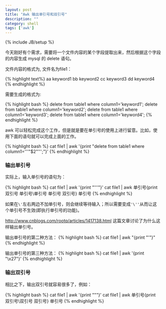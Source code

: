```yaml
---
layout: post
title: "Awk 输出单引号和双引号"
description: ""
category: shell
tags: ['awk']
---
```

{% include JB/setup %}

今天刚好有个需求，需要将一个文件内容的某个字段提取出来，然后根据这个字段的内容生成 mysql 的 delete 语句。

文件内容的格式为, 文件名为file1：

{% highlight text%}
aa keyword1
bb keyword2
cc keyword3
dd keyword4
{% endhighlight %}

需要生成的格式为:

{% highlight bash %}
delete from table1 where column1='keyword1';
delete from table1 where column1='keyword2';
delete from table1 where column1='keyword3';
delete from table1 where column1='keyword4';
{% endhighlight %}

awk 可以轻松完成这个工作，但是就是要在单引号的使用上进行留意。比如，使用下面的语句就可以完成上面的工作。

{% highlight bash %}
cat file1 | awk '{print "delete from table1 where column1='\''"$2"'\'';"}'
{% endhighlight %}

### 输出单引号
实际上，输入单引号的语句为：

{% highlight bash %}
cat file1 | awk '{print "'\''"}'
cat file1 | awk 单引号{print 双引号 单引号\单引号 单引号 双引号} 单引号
{% endhighlight %}

如果在`\'`左右两边不加单引号，则会继续等待输入；所以需要变成`'\''`从而让这个单引号不生效(即执行单引号的功能)。

http://www.cnblogs.com/rootq/articles/1417138.html 这篇文章讨论了为什么这样输出单引号。

输出单引号的第二种方法：
{% highlight bash %}
cat file1 | awk "{print \"'\"}"
{% endhighlight %}

输出单引号的第三种方法：
{% highlight bash %}
cat file1 | awk '{print "\x27"}'
{% endhighlight %}


### 输出双引号

相比之下，输出双引号就容易很多了，例如：

{% highlight bash %}
cat file1 | awk '{print "\""}'
cat file1 | awk 单引号{print 双引号\双引号 双引号} 单引号
{% endhighlight %}

